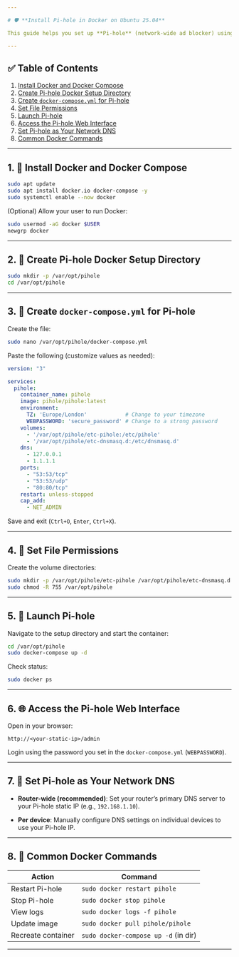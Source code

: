 ```yaml
---

# 🛡️ **Install Pi-hole in Docker on Ubuntu 25.04**

This guide helps you set up **Pi-hole** (network-wide ad blocker) using **Docker** on **Ubuntu 25.04**, storing all files in `/var/opt/pihole`.

---
```


## ✅ Table of Contents

1. [Install Docker and Docker Compose](#1-install-docker-and-docker-compose)
2. [Create Pi-hole Docker Setup Directory](#2-create-pi-hole-docker-setup-directory)
3. [Create `docker-compose.yml` for Pi-hole](#3-create-docker-composeyml-for-pi-hole)
4. [Set File Permissions](#4-set-file-permissions)
5. [Launch Pi-hole](#5-launch-pi-hole)
6. [Access the Pi-hole Web Interface](#6-access-the-pi-hole-web-interface)
7. [Set Pi-hole as Your Network DNS](#7-set-pi-hole-as-your-network-dns)
8. [Common Docker Commands](#8-common-docker-commands)

---

## 1. 🐳 Install Docker and Docker Compose

```bash
sudo apt update
sudo apt install docker.io docker-compose -y
sudo systemctl enable --now docker
```

(Optional) Allow your user to run Docker:

```bash
sudo usermod -aG docker $USER
newgrp docker
```

---

## 2. 📁 Create Pi-hole Docker Setup Directory

```bash
sudo mkdir -p /var/opt/pihole
cd /var/opt/pihole
```

---

## 3. 📝 Create `docker-compose.yml` for Pi-hole

Create the file:

```bash
sudo nano /var/opt/pihole/docker-compose.yml
```

Paste the following (customize values as needed):

```yaml
version: "3"

services:
  pihole:
    container_name: pihole
    image: pihole/pihole:latest
    environment:
      TZ: 'Europe/London'            # Change to your timezone
      WEBPASSWORD: 'secure_password' # Change to a strong password
    volumes:
      - '/var/opt/pihole/etc-pihole:/etc/pihole'
      - '/var/opt/pihole/etc-dnsmasq.d:/etc/dnsmasq.d'
    dns:
      - 127.0.0.1
      - 1.1.1.1
    ports:
      - "53:53/tcp"
      - "53:53/udp"
      - "80:80/tcp"
    restart: unless-stopped
    cap_add:
      - NET_ADMIN
```

Save and exit (`Ctrl+O`, `Enter`, `Ctrl+X`).

---

## 4. 🔐 Set File Permissions

Create the volume directories:

```bash
sudo mkdir -p /var/opt/pihole/etc-pihole /var/opt/pihole/etc-dnsmasq.d
sudo chmod -R 755 /var/opt/pihole
```

---

## 5. 🚀 Launch Pi-hole

Navigate to the setup directory and start the container:

```bash
cd /var/opt/pihole
sudo docker-compose up -d
```

Check status:

```bash
sudo docker ps
```

---

## 6. 🌐 Access the Pi-hole Web Interface

Open in your browser:

```
http://<your-static-ip>/admin
```

Login using the password you set in the `docker-compose.yml` (`WEBPASSWORD`).

---

## 7. 📡 Set Pi-hole as Your Network DNS

* **Router-wide (recommended)**:
  Set your router’s primary DNS server to your Pi-hole static IP (e.g., `192.168.1.10`).

* **Per device**:
  Manually configure DNS settings on individual devices to use your Pi-hole IP.

---

## 8. 🔄 Common Docker Commands

| Action             | Command                              |
| ------------------ | ------------------------------------ |
| Restart Pi-hole    | `sudo docker restart pihole`         |
| Stop Pi-hole       | `sudo docker stop pihole`            |
| View logs          | `sudo docker logs -f pihole`         |
| Update image       | `sudo docker pull pihole/pihole`     |
| Recreate container | `sudo docker-compose up -d` (in dir) |

---
